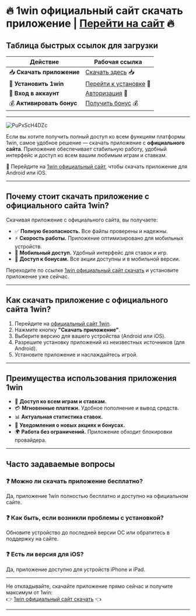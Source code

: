 # 🔥 1win официальный сайт скачать приложение | [Перейти на сайт](https://brandplay.link/6F5VqbyZ) 🔥

## Таблица быстрых ссылок для загрузки

| **Действие**             | **Рабочая ссылка**                 |
|--------------------------|------------------------------------|
| 📥 **Скачать приложение** | [Скачать здесь](https://brandplay.link/6F5VqbyZ) 📥 |
| 🚀 **Установить 1win**    | [Перейти к установке](https://brandplay.link/6F5VqbyZ) 🚀 |
| 🎰 **Вход в аккаунт**     | [Авторизация](https://brandplay.link/6F5VqbyZ) 🎰 |
| 💰 **Активировать бонус** | [Получить бонус](https://brandplay.link/6F5VqbyZ) 💰 |

---
![PuPxScH4DZc](https://github.com/user-attachments/assets/82e775e3-88a3-40a0-a3a9-7ae9c99c75a4)

Если вы хотите получить полный доступ ко всем функциям платформы 1win, самое удобное решение — скачать приложение с **официального сайта**. Приложение обеспечивает стабильную работу, удобный интерфейс и доступ ко всем вашим любимым играм и ставкам.  

💎 Перейдите на [1win официальный сайт](https://brandplay.link/6F5VqbyZ), чтобы скачать приложение для Android или iOS.

---

## Почему стоит скачать приложение с официального сайта 1win?

Скачивая приложение с официального сайта, вы получаете:

- ✅ **Полную безопасность.** Все файлы проверены и надежны.  
- ⚡ **Скорость работы.** Приложение оптимизировано для мобильных устройств.  
- 📱 **Мобильный доступ.** Удобный интерфейс для ставок и игр.  
- 🎁 **Доступ к бонусам.** Все акции доступны и в мобильной версии.  

Переходите по ссылке [1win официальный сайт скачать](https://brandplay.link/6F5VqbyZ) и установите приложение уже сейчас.

---

## Как скачать приложение с официального сайта 1win?

1. Перейдите на [официальный сайт 1win](https://brandplay.link/6F5VqbyZ).  
2. Нажмите кнопку **"Скачать приложение"**.  
3. Выберите версию для вашего устройства (Android или iOS).  
4. Разрешите установку приложений из неизвестных источников (для Android).  
5. Установите приложение и наслаждайтесь игрой.  

---

## Преимущества использования приложения 1win

- 🎲 **Доступ ко всем играм и ставкам.**  
- 💳 **Мгновенные платежи.** Удобное пополнение и вывод средств.  
- 📊 **Актуальная статистика ставок.**  
- 🔔 **Уведомления о новых акциях и бонусах.**  
- 🌍 **Работа без ограничений.** Приложение обходит блокировки провайдера.  

---

## Часто задаваемые вопросы

### ❓ Можно ли скачать приложение бесплатно?  
Да, приложение 1win полностью бесплатно и доступно на официальном сайте.  

### ❓ Как быть, если возникли проблемы с установкой?  
Обновите устройство до последней версии ОС или обратитесь в поддержку на сайте.  

### ❓ Есть ли версия для iOS?  
Да, приложение доступно для устройств iPhone и iPad.  

---

Не откладывайте, скачайте приложение прямо сейчас и получите максимум от 1win:  
👉 [1win официальный сайт скачать](https://brandplay.link/6F5VqbyZ) 👈  

---

